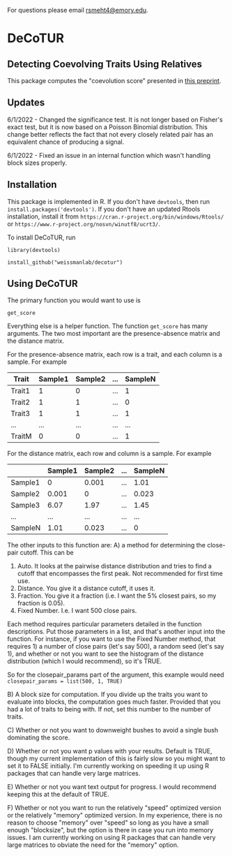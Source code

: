 For questions please email rsmeht4@emory.edu.

# DeCoTUR
## Detecting Coevolving Traits Using Relatives
This package computes the "coevolution score" presented in [this preprint](https://www.biorxiv.org/content/10.1101/2022.03.14.484367v1).

## Updates
6/1/2022 - Changed the significance test. It is not longer based on Fisher's exact test, but it is now based on a Poisson Binomial distribution. This change better reflects the fact that not every closely related pair has an equivalent chance of producing a signal.

6/1/2022 - Fixed an issue in an internal function which wasn't handling block sizes properly.

## Installation
This package is implemented in R. If you don't have `devtools`, then run
`install.packages('devtools')`. If you don't have an updated Rtools installation, install it from 
`https://cran.r-project.org/bin/windows/Rtools/` or `https://www.r-project.org/nosvn/winutf8/ucrt3/`.

To install DeCoTUR, run

`library(devtools)`

`install_github("weissmanlab/decotur")`

## Using DeCoTUR
The primary function you would want to use is

`get_score`

Everything else is a helper function. The function `get_score` has many arguments. The two most important are the presence-absence matrix and the distance matrix.

For the presence-absence matrix, each row is a trait, and each column is a sample. For example

| Trait | Sample1 | Sample2 | ... | SampleN |
| ----- | ------- | ------- | --- | -------- |
| Trait1 | 1 | 0 | ... | 1 |
| Trait2 | 1 | 1 | ... | 0 |
| Trait3 | 1 | 1 | ... | 1 |
| ... | ... | ... | ... | ... |
| TraitM | 0 | 0 | ... | 1 |

For the distance matrix, each row and column is a sample. For example

| | Sample1 | Sample2 | ... | SampleN |
| ----- | ------- | ------- | --- | -------- |
| Sample1 | 0 | 0.001 | ... | 1.01 |
| Sample2 | 0.001 | 0 | ... | 0.023 |
| Sample3 | 6.07 | 1.97 | ... | 1.45 |
| ... | ... | ... | ... | ... |
| SampleN | 1.01 | 0.023 | ... | 0 |

The other inputs to this function are: A) a method for determining the close-pair cutoff. This can be 
1. Auto. It looks at the pairwise distance distribution and tries to find a cutoff that encompasses the first peak. Not recommended for first time use.
2. Distance. You give it a distance cutoff, it uses it.
3. Fraction. You give it a fraction (i.e. I want the 5% closest pairs, so my fraction is 0.05).
4. Fixed Number. I.e. I want 500 close pairs.

Each method requires particular parameters detailed in the function descriptions. Put those parameters in a list, and that's another input into the function. For instance, if you want to use the Fixed Number method, that requires 1) a number of close pairs (let's say 500), a random seed (let's say 1), and whether or not you want to see the histogram of the distance distribution (which I would recommend), so it's TRUE.

So for the closepair_params part of the argument, this example would need 
`closepair_params = list(500, 1, TRUE)`

B) A block size for computation. If you divide up the traits you want to evaluate into blocks, the computation goes much faster. Provided that you had a lot of traits to being with. If not, set this number to the number of traits.

C) Whether or not you want to downweight bushes to avoid a single bush dominating the score.

D) Whether or not you want p values with your results. Default is TRUE, though my current implementation of this is fairly slow so you might want to set it to FALSE initially. I'm currently working on speeding it up using R packages that can handle very large matrices.

E) Whether or not you want text output for progress. I would recommend keeping this at the default of TRUE.

F) Whether or not you want to run the relatively "speed" optimized version or the relatively "memory" optimized version. In my experience, there is no reason to choose "memory" over "speed" so long as you have a small enough "blocksize", but the option is there in case you run into memory issues. I am currently working on using R packages that can handle very large matrices to obviate the need for the "memory" option.
